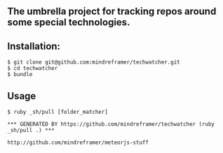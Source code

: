 ## The umbrella project for tracking repos around some special technologies.


## Installation:

    $ git clone git@github.com:mindreframer/techwatcher.git
    $ cd techwatcher
    $ bundle

## Usage

    $ ruby _sh/pull [folder_matcher]


<!-- PROJECTS_LIST_START -->
    *** GENERATED BY https://github.com/mindreframer/techwatcher (ruby _sh/pull .) *** 

    http://github.com/mindreframer/meteorjs-stuff
<!-- PROJECTS_LIST_END -->
